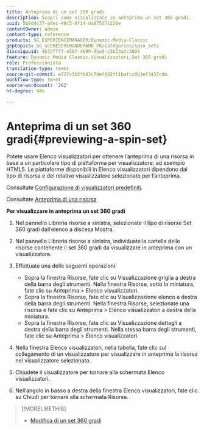 ```yaml
---
title: Anteprima di un set 360 gradi
description: Scopri come visualizzare in anteprima un set 360 gradi.
uuid: 5b9d4c37-a4ec-40c5-8f14-da875d71226e
contentOwner: admin
content-type: reference
products: SG_EXPERIENCEMANAGER/Dynamic-Media-Classic
geptopics: SG_SCENESEVENONDEMAND_PK/categories/spin_sets
discoiquuid: 4b32ffff-4387-4699-9ba9-c3b23a2c3607
feature: Dynamic Media Classic,Visualizzatori,Set 360 gradi
role: Professionista
translation-type: tm+mt
source-git-commit: e727c1b5fb43c7def842ff1bafcc8b3ef3437cde
workflow-type: tm+mt
source-wordcount: '262'
ht-degree: 94%

---
```



# Anteprima di un set 360 gradi{#previewing-a-spin-set}

Potete usare Elenco visualizzatori per ottenere l’anteprima di una risorsa in base a un particolare tipo di piattaforma per visualizzatore, ad esempio HTML5. Le piattaforme disponibili in Elenco visualizzatori dipendono dal tipo di risorsa e del relativo visualizzatore selezionato per l’anteprima.

Consultate [Configurazione di visualizzatori predefiniti](application-setup.md#configuring_default_viewers).

Consultate [Anteprima di una risorsa](previewing-asset.md#previewing_an_asset).

**Per visualizzare in anteprima un set 360 gradi**

1. Nel pannello Libreria risorse a sinistra, selezionate il tipo di risorse Set 360 gradi dall’elenco a discesa Mostra.
1. Nel pannello Libreria risorse a sinistra, individuate la cartella delle risorse contenente il set 360 gradi da visualizzare in anteprima con un visualizzatore.
1. Effettuate una delle seguenti operazioni:

   * Sopra la finestra Risorse, fate clic su Visualizzazione griglia a destra della barra degli strumenti. Nella finestra Risorse, sotto la miniatura, fate clic su Anteprima > Elenco visualizzatori.
   * Sopra la finestra Risorse, fate clic su Visualizzazione elenco a destra della barra degli strumenti. Nella finestra Risorse, selezionate una risorsa e fate clic su Anteprima > Elenco visualizzatori a destra della miniatura.
   * Sopra la finestra Risorse, fate clic su Visualizzazione dettagli a destra della barra degli strumenti. Nella stessa barra degli strumenti, fate clic su Anteprima > Elenco visualizzatori.

1. Nella finestra Elenco visualizzatori, nella tabella, fate clic sul collegamento di un visualizzatore per visualizzare in anteprima la risorsa nel visualizzatore selezionato.
1. Chiudete il visualizzatore per tornare alla schermata Elenco visualizzatori.
1. Nell’angolo in basso a destra della finestra Elenco visualizzatori, fate clic su Chiudi per tornare alla schermata Risorse.

>[!MORELIKETHIS]
>
>* [Modifica di un set 360 gradi](creating-spin-set.md#editing-a-spin-set)

